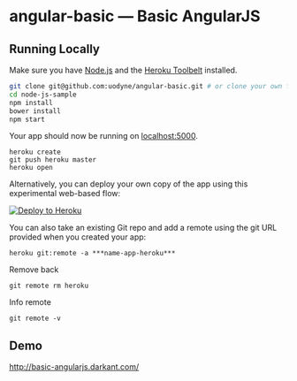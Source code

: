 # angular-basic — Basic AngularJS

## Running Locally
Make sure you have [Node.js](http://nodejs.org/) and the [Heroku Toolbelt](https://toolbelt.heroku.com/) installed.

```sh
git clone git@github.com:uodyne/angular-basic.git # or clone your own fork
cd node-js-sample
npm install
bower install
npm start
```

Your app should now be running on [localhost:5000](http://localhost:5000/).

```
heroku create
git push heroku master
heroku open
```

Alternatively, you can deploy your own copy of the app using this experimental
web-based flow:

[![Deploy to Heroku](https://www.herokucdn.com/deploy/button.png)](https://heroku.com/deploy)


You can also take an existing Git repo and add a remote using the git URL provided when you created your app:

```
heroku git:remote -a ***name-app-heroku***
```

Remove back

```
git remote rm heroku
```

Info remote

```
git remote -v
```

## Demo

http://basic-angularjs.darkant.com/


